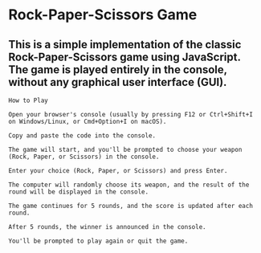 # Rock-Paper-Scissors Game

## This is a simple implementation of the classic Rock-Paper-Scissors game using JavaScript. The game is played entirely in the console, without any graphical user interface (GUI).

    How to Play

    Open your browser's console (usually by pressing F12 or Ctrl+Shift+I on Windows/Linux, or Cmd+Option+I on macOS).

    Copy and paste the code into the console.

    The game will start, and you'll be prompted to choose your weapon (Rock, Paper, or Scissors) in the console.

    Enter your choice (Rock, Paper, or Scissors) and press Enter.

    The computer will randomly choose its weapon, and the result of the round will be displayed in the console.

    The game continues for 5 rounds, and the score is updated after each round.

    After 5 rounds, the winner is announced in the console.

    You'll be prompted to play again or quit the game.

